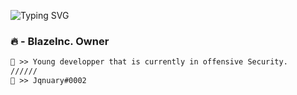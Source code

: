 <img src="" alt="" style="max-width: 100%;">


![Typing SVG](https://readme-typing-svg.herokuapp.com?color=F01F10&center=true&lines=Welcome+into+the+deep;Check+my+repos+retard)


### 🔥 - BlazeInc. Owner



```diff
👤 >> Young developper that is currently in offensive Security.
//////
📧 >> Jqnuary#0002
```
